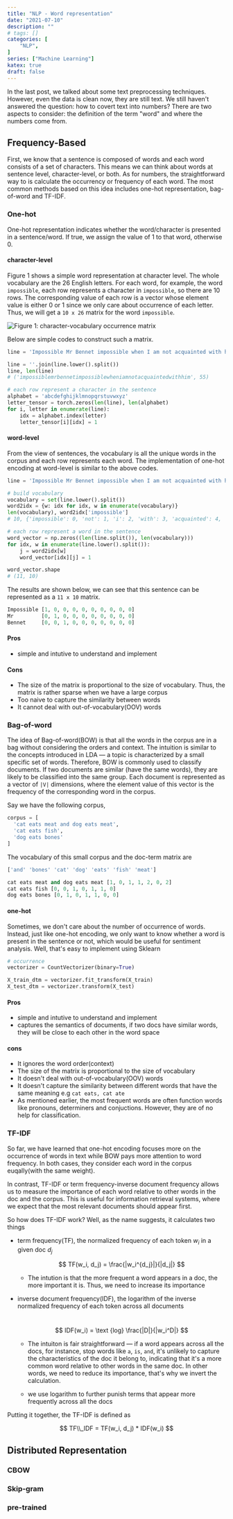 ```yaml
---
title: "NLP - Word representation"
date: "2021-07-10"
description: ""
# tags: []
categories: [
    "NLP",
]
series: ["Machine Learning"]
katex: true
draft: false
---
```




In the last post, we talked about some text preprocessing techniques. However, even the data is clean now, they are still text. We still haven't answered the question: how to covert text into numbers? There are two aspects to consider: the definition of the term "word" and where the numbers come from. 



<!--more-->



## Frequency-Based



First, we know that a sentence is composed of words and each word consists of a set of characters. This means we can think about words at sentence level, character-level, or both. As for numbers, the straightforward way to is calculate the occurrency or frequency of each word. The most common methods based on this idea includes one-hot representation, bag-of-word and TF-IDF.



### One-hot

One-hot representation indicates whether the word/character is presented in a sentence/word. If true, we assign the value of 1 to that word, otherwise 0.



#### character-level

Figure 1 shows a simple word representation at character level. The whole vocabulary are the 26 English letters. For each word, for example, the word `impossible`, each row represents a character in `impossible`, so there are 10 rows. The corresponding value of each row is a vector whose element value is either 0 or 1 since we only care about occurrence of each letter. Thus, we will get a `10 x 26` matrix for the word `impossible`.



![](/blog/post/images/word-vocab-matrix.png#full "Figure 1: character-vocabulary occurrence matrix")



Below are  simple codes to construct such a matrix.

```python
line = 'Impossible Mr Bennet impossible when I am not acquainted with him'

line = ''.join(line.lower().split())
line, len(line)
# ('impossiblemrbennetimpossiblewheniamnotacquaintedwithhim', 55)

# each row represent a character in the sentence
alphabet = 'abcdefghijklmnopqrstuvwxyz'
letter_tensor = torch.zeros(len(line), len(alphabet)
for i, letter in enumerate(line):
    idx = alphabet.index(letter)
    letter_tensor[i][idx] = 1

```



#### word-level

From the view of sentences, the vocabulary is all the unique words in the corpus and each row represents each word. The implementation of one-hot encoding at word-level is similar to the above codes.



```python
line = 'Impossible Mr Bennet impossible when I am not acquainted with him'

# build vocabulary
vocabulary = set(line.lower().split())
word2idx = {w: idx for idx, w in enumerate(vocabulary)}
len(vocabulary), word2idx['impossible']
# 10, {'impossible': 0, 'not': 1, 'i': 2, 'with': 3, 'acquainted': 4, 'bennet': 5, 'mr': 6, 'him': 7, 'am': 8, 'when': 9}

# each row represent a word in the sentence
word_vector = np.zeros((len(line.split()), len(vocabulary)))
for idx, w in enumerate(line.lower().split()):
    j = word2idx[w]
    word_vector[idx][j] = 1

word_vector.shape
# (11, 10)
```

The results are shown below, we can see that this sentence can be represented as a  `11 x 10` matrix.

```python
Impossible [1, 0, 0, 0, 0, 0, 0, 0, 0, 0]
Mr         [0, 1, 0, 0, 0, 0, 0, 0, 0, 0]
Bennet     [0, 0, 1, 0, 0, 0, 0, 0, 0, 0]

```



#### Pros

- simple and intutive to understand and implement

#### Cons

- The size of the matrix is proportional to the size of vocabulary. Thus, the matrix is rather sparse when we have a large corpus
- Too naive to capture the similarity between words
- It cannot deal with out-of-vocabulary(OOV) words



### Bag-of-word

The idea of Bag-of-word(BOW) is that all the words in the corpus are in a bag without considering the orders and context. The intuition is similar to the concepts introduced in LDA — a topic is characterized by a  small specific set of words. Therefore, BOW is commonly used to classify documents. If two documents are similar (have the same words), they are likely to be classified into the same group. Each document is represented as a vector of `|V|` dimensions, where the element value of this vector is the frequency of the corresponding word in the corpus.  



Say we have the following corpus,



```python
corpus = [
  'cat eats meat and dog eats meat',
  'cat eats fish',
  'dog eats bones'
]
```



The vocabulary of this small corpus and the doc-term matrix are



```python
['and' 'bones' 'cat' 'dog' 'eats' 'fish' 'meat']

cat eats meat and dog eats meat [1, 0, 1, 1, 2, 0, 2]
cat eats fish [0, 0, 1, 0, 1, 1, 0]
dog eats bones [0, 1, 0, 1, 1, 0, 0]


```



#### one-hot

Sometimes, we don't care about the number of occurrence of words. Instead, just like one-hot encoding, we only want to know whether a word is present in the sentence or not, which would be useful for sentiment analysis. Well, that's easy to implement using Sklearn



```python
# occurrence
vectorizer = CountVectorizer(binary=True)

X_train_dtm = vectorizer.fit_transform(X_train)
X_test_dtm = vectorizer.transform(X_test)

```



#### Pros

- simple and intutive to understand and implement
- captures the semantics of documents, if two docs have similar words, they will be close to each other in the word space

#### cons

- It ignores the word order(context)
- The size of the matrix is proportional to the size of vocabulary
- It doesn't deal with out-of-vocabulary(OOV) words
- It doesn't capture the similarity between different words that have the same meaning e.g `cat eats, cat ate`
- As mentioned earlier, the most frequent words are often function words like pronouns, determiners and conjuctions. However, they are of no help for classification.



### TF-IDF



So far, we have learned that one-hot encoding focuses more on the occurrence of words in text while BOW pays more attention to word frequency. In both cases, they consider each word in the corpus euqally(with the same weight). 

In contrast, TF-IDF or term frequency-inverse document frequency allows us to measure the importance of each word relative to other words in the doc and the corpus. This is useful for information retrieval systems, where we expect that the most relevant documents should appear first.



So how does TF-IDF work? Well, as the name suggests, it calculates two things

- term frequency(TF), the normalized frequency of each token $w_i$ in a given doc $d_j$

  
  $$
  TF(w_i, d_j) = \frac{|w_i^{d_j}|}{|d_j|}
  $$
  

  - The intution is that the more frequent a word appears in a doc, the more important it is. Thus, we need to increase its importance

  

- inverse document frequency(IDF), the logarithm of the inverse normalized frequency of each token across all documents

  ​	
  $$
  IDF(w_i) = \text {log} \frac{|D|}{|w_i^D|}
  $$
  

  - The intuiton is fair straightforward — if a word appears across all the docs, for instance, stop words like `a`, `is`, `and`, it's unlikely to capture the characteristics of the doc it belong to, indicating that it's a more common word relative to other words in the same doc. In other words, we need to reduce its importance, that's why we invert the calculation.

  - we use logarithm to further punish terms that appear more frequently across all the docs

    



Putting it together, the TF-IDF is defined as


$$
TF\\_IDF = TF(w_i, d_j) * IDF(w_i)
$$










## Distributed Representation



### CBOW



### Skip-gram



### pre-trained

